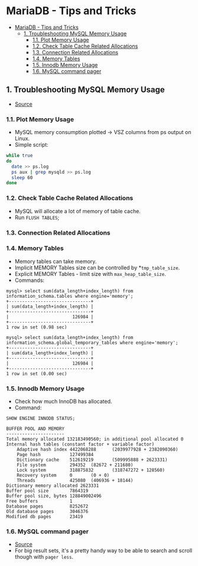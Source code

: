 # MariaDB - Tips and Tricks

- [MariaDB - Tips and Tricks](#mariadb---tips-and-tricks)
  - [1. Troubleshooting MySQL Memory Usage](#1-troubleshooting-mysql-memory-usage)
    - [1.1. Plot Memory Usage](#11-plot-memory-usage)
    - [1.2. Check Table Cache Related Allocations](#12-check-table-cache-related-allocations)
    - [1.3. Connection Related Allocations](#13-connection-related-allocations)
    - [1.4. Memory Tables](#14-memory-tables)
    - [1.5. Innodb Memory Usage](#15-innodb-memory-usage)
    - [1.6. MySQL command pager](#16-mysql-command-pager)

## 1. Troubleshooting MySQL Memory Usage

- [Source](https://www.percona.com/blog/2012/03/21/troubleshooting-mysql-memory-usage/)

### 1.1. Plot Memory Usage

- MySQL memory consumption plotted -> VSZ columns from ps output on Linux.
- Simple script:

```bash
while true
do
  date >> ps.log
  ps aux | grep mysqld >> ps.log
  sleep 60
done
```

### 1.2. Check Table Cache Related Allocations

- MySQL will allocate a lot of memory of table cache.
- Run `FLUSH TABLES`;

### 1.3. Connection Related Allocations

### 1.4. Memory Tables

- Memory tables can take memory.
- Implicit MEMORY Tables size can be controlled by \*`tmp_table_size`.
- Explicit MEMORY Tables - limit size with `max_heap_table_size`.
- Commands:

```
mysql> select sum(data_length+index_length) from information_schema.tables where engine='memory';
+-------------------------------+
| sum(data_length+index_length) |
+-------------------------------+
|                        126984 |
+-------------------------------+
1 row in set (0.98 sec)

mysql> select sum(data_length+index_length) from information_schema.global_temporary_tables where engine='memory';
+-------------------------------+
| sum(data_length+index_length) |
+-------------------------------+
|                        126984 |
+-------------------------------+
1 row in set (0.00 sec)
```

### 1.5. Innodb Memory Usage

- Check how much InnoDB has allocated.
- Command:

```
SHOW ENGINE INNODB STATUS;

BUFFER POOL AND MEMORY
----------------------
Total memory allocated 132183490560; in additional pool allocated 0
Internal hash tables (constant factor + variable factor)
    Adaptive hash index 4422068288      (2039977928 + 2382090360)
    Page hash           127499384
    Dictionary cache    512619219       (509995888 + 2623331)
    File system         294352  (82672 + 211680)
    Lock system         318875832       (318747272 + 128560)
    Recovery system     0       (0 + 0)
    Threads             425080  (406936 + 18144)
Dictionary memory allocated 2623331
Buffer pool size        7864319
Buffer pool size, bytes 128849002496
Free buffers            1
Database pages          8252672
Old database pages      3046376
Modified db pages       23419
```

### 1.6. MySQL command pager

- [Source](https://www.percona.com/blog/2008/06/23/neat-tricks-for-the-mysql-command-line-pager/)
- For big result sets, it's a pretty handy way to be able to search and scroll though with `pager less`.
